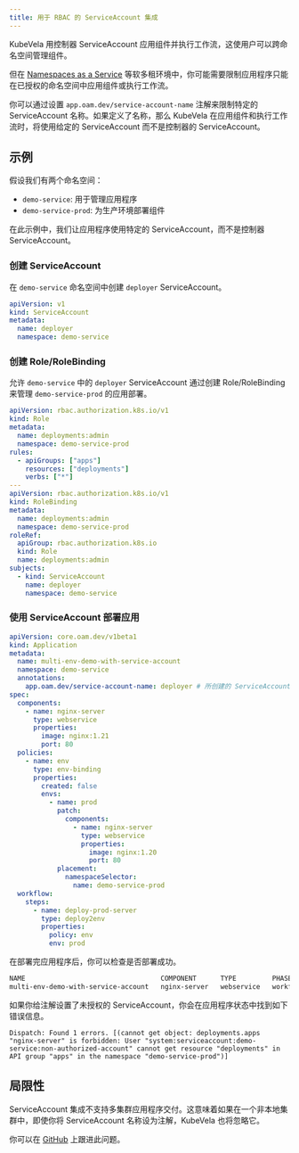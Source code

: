 ```yaml
---
title: 用于 RBAC 的 ServiceAccount 集成
---
```


KubeVela 用控制器 ServiceAccount 应用组件并执行工作流，这使用户可以跨命名空间管理组件。

但在 [Namespaces as a Service](https://kubernetes.io/blog/2021/04/15/three-tenancy-models-for-kubernetes/#namespaces-as-a-service) 等软多租环境中，你可能需要限制应用程序只能在已授权的命名空间中应用组件或执行工作流。

你可以通过设置 `app.oam.dev/service-account-name` 注解来限制特定的 ServiceAccount 名称。如果定义了名称，那么 KubeVela 在应用组件和执行工作流时，将使用给定的 ServiceAccount 而不是控制器的 ServiceAccount。

## 示例

假设我们有两个命名空间：

- `demo-service`: 用于管理应用程序
- `demo-service-prod`: 为生产环境部署组件

在此示例中，我们让应用程序使用特定的 ServiceAccount，而不是控制器 ServiceAccount。

### 创建 ServiceAccount

在 `demo-service` 命名空间中创建 `deployer` ServiceAccount。

```yaml
apiVersion: v1
kind: ServiceAccount
metadata:
  name: deployer
  namespace: demo-service
```

### 创建 Role/RoleBinding

允许 `demo-service` 中的 `deployer` ServiceAccount 通过创建 Role/RoleBinding 来管理 `demo-service-prod` 的应用部署。

```yaml
apiVersion: rbac.authorization.k8s.io/v1
kind: Role
metadata:
  name: deployments:admin
  namespace: demo-service-prod
rules:
  - apiGroups: ["apps"]
    resources: ["deployments"]
    verbs: ["*"]
---
apiVersion: rbac.authorization.k8s.io/v1
kind: RoleBinding
metadata:
  name: deployments:admin
  namespace: demo-service-prod
roleRef:
  apiGroup: rbac.authorization.k8s.io
  kind: Role
  name: deployments:admin
subjects:
  - kind: ServiceAccount
    name: deployer
    namespace: demo-service
```

### 使用 ServiceAccount 部署应用

```yaml
apiVersion: core.oam.dev/v1beta1
kind: Application
metadata:
  name: multi-env-demo-with-service-account
  namespace: demo-service
  annotations:
    app.oam.dev/service-account-name: deployer # 所创建的 ServiceAccount 名称
spec:
  components:
    - name: nginx-server
      type: webservice
      properties:
        image: nginx:1.21
        port: 80
  policies:
    - name: env
      type: env-binding
      properties:
        created: false
        envs:
          - name: prod
            patch:
              components:
                - name: nginx-server
                  type: webservice
                  properties:
                    image: nginx:1.20
                    port: 80
            placement:
              namespaceSelector:
                name: demo-service-prod
  workflow:
    steps:
      - name: deploy-prod-server
        type: deploy2env
        properties:
          policy: env
          env: prod
```

在部署完应用程序后，你可以检查是否部署成功。

```sh
NAME                                  COMPONENT      TYPE         PHASE              HEALTHY   STATUS      AGE
multi-env-demo-with-service-account   nginx-server   webservice   workflowFinished   true      Ready:1/1   18s
```

如果你给注解设置了未授权的 ServiceAccount，你会在应用程序状态中找到如下错误信息。

```
Dispatch: Found 1 errors. [(cannot get object: deployments.apps "nginx-server" is forbidden: User "system:serviceaccount:demo-service:non-authorized-account" cannot get resource "deployments" in API group "apps" in the namespace "demo-service-prod")]
```

## 局限性

ServiceAccount 集成不支持多集群应用程序交付。这意味着如果在一个非本地集群中，即使你将 ServiceAccount 名称设为注解，KubeVela 也将忽略它。

你可以在 [GitHub](https://github.com/kubevela/kubevela/issues/3440) 上跟进此问题。
